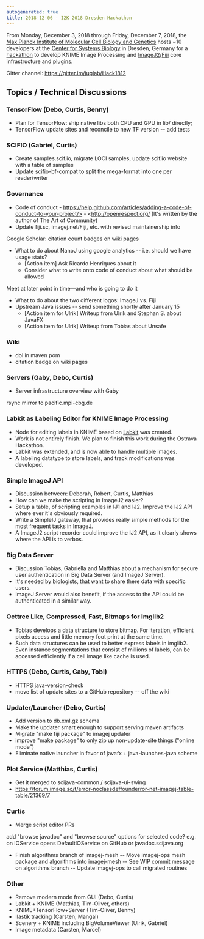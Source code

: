 ```yaml
---
autogenerated: true
title: 2018-12-06 - I2K 2018 Dresden Hackathon
---
```


From Monday, December 3, 2018 through Friday, December 7, 2018, the [Max Planck Institute of Molecular Cell Biology and Genetics](https://mpi-cbg.de/) hosts \~10 developers at the [Center for Systems Biology](http://www.csbdresden.de/) in Dresden, Germany for a [hackathon](/events/Hackathon) to develop KNIME Image Processing and [ImageJ2](/software/imagej2)/[Fiji](/fiji) core infrastructure and [plugins](/plugins).

Gitter channel: https://gitter.im/juglab/Hack1812

## Topics / Technical Discussions

### TensorFlow (Debo, Curtis, Benny)

-   Plan for TensorFlow: ship native libs both CPU and GPU in lib/<platform> directly;
-   TensorFlow update sites and reconcile to new TF version -- add tests

### SCIFIO (Gabriel, Curtis)

-   Create samples.scif.io, migrate LOCI samples, update scif.io website with a table of samples
-   Update scifio-bf-compat to split the mega-format into one per reader/writer

### Governance

-   Code of conduct - https://help.github.com/articles/adding-a-code-of-conduct-to-your-project/> - <http://openrespect.org/ (It's written by the author of The Art of Community)
-   Update fiji.sc, imagej.net/Fiji, etc. with revised maintainership info

Google Scholar: citation count badges on wiki pages

-   What to do about NanoJ using google analytics -- i.e. should we have usage stats?
    -   \[Action item\] Ask Ricardo Henriques about it
    -   Consider what to write onto code of conduct about what should be allowed

Meet at later point in time—and who is going to do it

-   What to do about the two different logos: ImageJ vs. Fiji
-   Upstream Java issues -- send something shortly after January 15
    -   \[Action item for Ulrik\] Writeup from Ulrik and Stephan S. about JavaFX
    -   \[Action item for Ulrik\] Writeup from Tobias about Unsafe

### Wiki

-   doi in maven pom
-   citation badge on wiki pages

### Servers (Gaby, Debo, Curtis)

-   Server infrastructure overview with Gaby

rsync mirror to pacific.mpi-cbg.de

### Labkit as Labeling Editor for KNIME Image Processing

-   Node for editing labels in KNIME based on [Labkit](/plugins/labkit) was created.
-   Work is not entirely finish. We plan to finish this work during the Ostrava Hackathon.
-   Labkit was extended, and is now able to handle multiple images.
-   A labeling datatype to store labels, and track modifications was developed.

### Simple ImageJ API

-   Discussion between: Deborah, Robert, Curtis, Matthias
-   How can we make the scripting in ImageJ2 easier?
-   Setup a table, of scripting examples in IJ1 and IJ2. Improve the IJ2 API where ever it's obviously required.
-   Write a SimpleIJ gateway, that provides really simple methods for the most frequent tasks in ImageJ.
-   A ImageJ2 script recorder could improve the IJ2 API, as it clearly shows where the API is to verbos.

### Big Data Server

-   Discussion Tobias, Gabriella and Matthias about a mechanism for secure user authentication in Big Data Server (and ImageJ Server).
-   It's needed by biologists, that want to share there data with specific users.
-   ImageJ Server would also benefit, if the access to the API could be authenticated in a similar way.

### Octtree Like, Compressed, Fast, Bitmaps for Imglib2

-   Tobias develops a data structure to store bitmap. For iteration, efficient pixels access and little memory foot print at the same time.
-   Such data structures can be used to better express labels in imglib2. Even instance segmentations that consist of millions of labels, can be accessed efficiently if a cell image like cache is used.

### HTTPS (Debo, Curtis, Gaby, Tobi)

-   HTTPS java-version-check
-   move list of update sites to a GitHub repository -- off the wiki

### Updater/Launcher (Debo, Curtis)

-   Add version to db.xml.gz schema
-   Make the updater smart enough to support serving maven artifacts
-   Migrate "make fiji package" to imagej updater
-   improve "make package" to only zip up non-update-site things ("online mode")
-   Eliminate native launcher in favor of javafx + java-launches-java scheme

### Plot Service (Matthias, Curtis)

-   Get it merged to scijava-common / scijava-ui-swing
-   https://forum.image.sc/t/error-noclassdeffounderror-net-imagej-table-table/21369/7

### Curtis

-   Merge script editor PRs

add "browse javadoc" and "browse source" options for selected code? e.g. on IOService opens DefaultIOService on GitHub or javadoc.scijava.org

-   Finish algorithms branch of imagej-mesh -- Move imagej-ops mesh package and algorithms into imagej-mesh -- See WIP commit message on algorithms branch -- Update imagej-ops to call migrated routines

### Other

-   Remove modern mode from GUI (Debo, Curtis)
-   Labkit + KNIME (Matthias, Tim-Oliver, others)
-   KNIME+TensorFlow+Server (Tim-Oliver, Benny)
-   Ilastik tracking (Carsten, Mangal)
-   Scenery + KNIME including BigVolumeViewer (Ulrik, Gabriel)
-   Image metadata (Carsten, Marcel)
